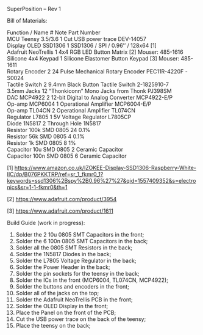 SuperPosition – Rev 1

Bill of Materials:

Function / Name	        #	Note	                                Part Number         <br/>
MCU Teensy 3.5/3.6	    1	Cut USB power trace	                    DEV-14057           <br/>
Display OLED SSD1306	1	SSD1306 / SPI / 0.96’’ / 128x64 [1]	                        <br/>
Adafruit NeoTrellis	    1	4x4 RGB LED Button Matrix [2]	        Mouser: 485-1616    <br/>
Silicone 4x4 Keypad	    1	Silicone Elastomer Button Keypad [3]	Mouser: 485-1611    <br/>
Rotary Encoder	        2	24 Pulse Mechanical Rotary Encoder	    PEC11R-4220F -S0024 <br/>
Tactile Switch	        2	9.4mm Black Button Tactile Switch	    2-1825910-7         <br/>
3.5mm Jacks	            12	“Thonkiconn” Mono Jacks from Thonk	    PJ398SM             <br/>
DAC MCP4922	            2	12-bit Digital to Analog Converter	    MCP4922-E/P         <br/>
Op-amp MCP6004	        1	Operational Amplifier	                MCP6004-E/P         <br/>
Op-amp TL04CN	        2	Operational Amplifier	                TL074CN             <br/>
Regulator L7805	        1	5V Voltage Regulator	                L7805CP             <br/>
Diode 1N5817 	        2	Through Hole	                        1N5817              <br/>
Resistor 100k SMD 0805	24	0.1%	                                                    <br/>
Resistor 56k SMD 0805	4	0.1%	                                                    <br/>
Resistor 1k SMD 0805	8	1%	                                                        <br/>
Capacitor 10u SMD 0805	2	Ceramic Capacitor	                                        <br/>
Capacitor 100n SMD 0805	6	Ceramic Capacitor	                                        <br/>

[1] https://www.amazon.co.uk/IZOKEE-Display-SSD1306-Raspberry-White-IIC/dp/B076PKKTRP/ref=sr_1_fkmr0_1?keywords=ssd1306%2Bspy%2B0.96%27%27&qid=1557409352&s=electronics&sr=1-1-fkmr0&th=1

[2] https://www.adafruit.com/product/3954

[3] https://www.adafruit.com/product/1611

Build Guide (work in progress):

1.	Solder the 2 10u 0805 SMT Capacitors in the front;
2.	Solder the 6 100n 0805 SMT Capacitors in the back;
3.	Solder all the 0805 SMT Resistors in the back;
4.	Solder the 1N5817 Diodes in the back; 
5.	Solder the L7805 Voltage Regulator in the back;
6.	Solder the Power Header in the back;
7.	Solder the pin sockets for the teensy in the back;
8.	Solder the ICs in the front (MCP6004, TL074CN, MCP4922);
9.	Solder the buttons and encoders in the front;
10.	Solder all of the jacks on the top;
11.	Solder the Adafruit NeoTrellis PCB in the front;
12.	Solder the OLED Display in the front;
13.	Place the Panel on the front of the PCB;
14.	Cut the USB power trace on the back of the teensy;
15.	Place the teensy on the back; 
